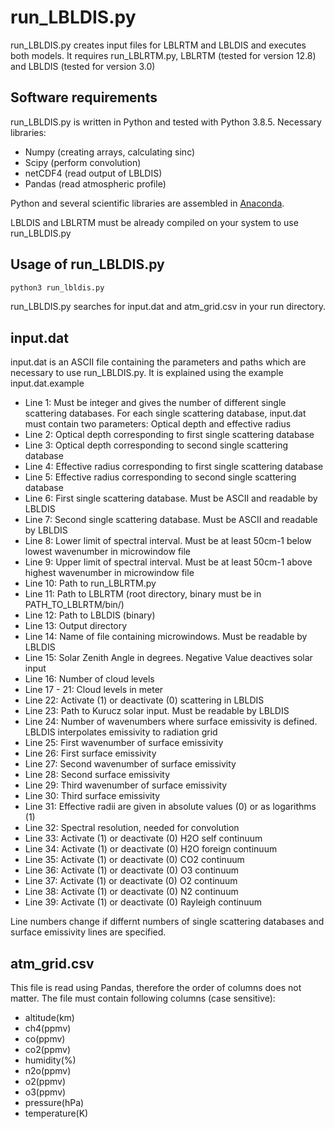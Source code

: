# run\_LBLDIS.py

run\_LBLDIS.py creates input files for LBLRTM and LBLDIS and executes both models. It requires run\_LBLRTM.py, LBLRTM (tested for version 12.8) and LBLDIS (tested for version 3.0)

## Software requirements

run\_LBLDIS.py is written in Python and tested with Python 3.8.5. Necessary libraries: 

- Numpy (creating arrays, calculating sinc)
- Scipy (perform convolution)
- netCDF4 (read output of LBLDIS)
- Pandas (read atmospheric profile)

Python and several scientific libraries are assembled in [Anaconda](https://www.anaconda.com/).

LBLDIS and LBLRTM must be already compiled on your system to use run\_LBLDIS.py

## Usage of run\_LBLDIS.py

```sh
python3 run_lbldis.py
```

run\_LBLDIS.py searches for input.dat and atm\_grid.csv in your run directory. 

## input.dat

input.dat is an ASCII file containing the parameters and paths which are necessary to use run\_LBLDIS.py. It is explained using the example input.dat.example

- Line  1: Must be integer and gives the number of different single scattering databases. For each single scattering database, input.dat must contain two parameters: Optical depth and effective radius
- Line  2: Optical depth corresponding to first single scattering database
- Line  3: Optical depth corresponding to second single scattering database
- Line  4: Effective radius corresponding to first single scattering database
- Line  5: Effective radius corresponding to second single scattering database
- Line  6: First single scattering database. Must be ASCII and readable by LBLDIS
- Line  7: Second single scattering database. Must be ASCII and readable by LBLDIS
- Line  8: Lower limit of spectral interval. Must be at least 50cm-1 below lowest wavenumber in microwindow file 
- Line  9: Upper limit of spectral interval. Must be at least 50cm-1 above highest wavenumber in microwindow file
- Line 10: Path to run\_LBLRTM.py
- Line 11: Path to LBLRTM (root directory, binary must be in PATH\_TO\_LBLRTM/bin/)
- Line 12: Path to LBLDIS (binary)
- Line 13: Output directory
- Line 14: Name of file containing microwindows. Must be readable by LBLDIS
- Line 15: Solar Zenith Angle in degrees. Negative Value deactives solar input
- Line 16: Number of cloud levels
- Line 17 - 21: Cloud levels in meter
- Line 22: Activate (1) or deactivate (0) scattering in LBLDIS
- Line 23: Path to Kurucz solar input. Must be readable by LBLDIS
- Line 24: Number of wavenumbers where surface emissivity is defined. LBLDIS interpolates emissivity to radiation grid
- Line 25: First wavenumber of surface emissivity
- Line 26: First surface emissivity
- Line 27: Second wavenumber of surface emissivity
- Line 28: Second surface emissivity
- Line 29: Third wavenumber of surface emissivity
- Line 30: Third surface emissivity
- Line 31: Effective radii are given in absolute values (0) or as logarithms (1)
- Line 32: Spectral resolution, needed for convolution
- Line 33: Activate (1) or deactivate (0) H2O self continuum
- Line 34: Activate (1) or deactivate (0) H2O foreign continuum
- Line 35: Activate (1) or deactivate (0) CO2 continuum
- Line 36: Activate (1) or deactivate (0) O3 continuum
- Line 37: Activate (1) or deactivate (0) O2 continuum
- Line 38: Activate (1) or deactivate (0) N2 continuum
- Line 39: Activate (1) or deactivate (0) Rayleigh continuum

Line numbers change if differnt numbers of single scattering databases and surface emissivity lines are specified.

## atm\_grid.csv

This file is read using Pandas, therefore the order of columns does not matter. The file must contain following columns (case sensitive):

- altitude(km)
- ch4(ppmv)
- co(ppmv)
- co2(ppmv)
- humidity(%)
- n2o(ppmv)
- o2(ppmv)
- o3(ppmv)
- pressure(hPa)
- temperature(K)

